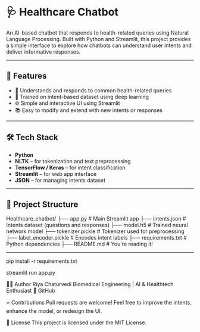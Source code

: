 # 🩺 Healthcare Chatbot

An AI-based chatbot that responds to health-related queries using Natural Language Processing. Built with Python and Streamlit, this project provides a simple interface to explore how chatbots can understand user intents and deliver informative responses.

---

## 🚀 Features

- 💬 Understands and responds to common health-related queries
- 🧠 Trained on intent-based dataset using deep learning
- 🌐 Simple and interactive UI using Streamlit
- 📚 Easy to modify and extend with new intents or responses

---

## 🛠️ Tech Stack

- **Python**
- **NLTK** – for tokenization and text preprocessing  
- **TensorFlow / Keras** – for intent classification  
- **Streamlit** – for web app interface  
- **JSON** – for managing intents dataset

---

## 📁 Project Structure

Healthcare_chatbot/
├── app.py # Main Streamlit app
├── intents.json # Intents dataset (questions and responses)
├── model.h5 # Trained neural network model
├── tokenizer.pickle # Tokenizer used for preprocessing
├── label_encoder.pickle # Encodes intent labels
├── requirements.txt # Python dependencies
├── README.md # You're reading it!



---

pip install -r requirements.txt

streamlit run app.py

🙋‍♀️ Author
Riya Chaturvedi
Biomedical Engineering | AI & Healthtech Enthusiast
🔗 GitHub



⭐ Contributions
Pull requests are welcome! Feel free to improve the intents, enhance the model, or redesign the UI.

📜 License
This project is licensed under the MIT License.
